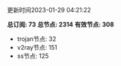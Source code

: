 更新时间2023-01-29 04:21:22

**总订阅: 73**
**总节点: 2314**
**有效节点: 308**
- trojan节点: 32
- v2ray节点: 151
- ss节点: 125
